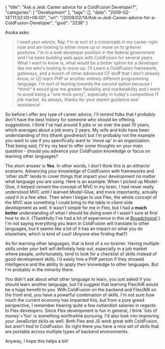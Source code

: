 {
	"title": "Ask a Jedi: Career advice for a ColdFusion Developer?",
	"categories": [
		"Development"
	],
	"tags": [],
	"date": "2009-02-14T11:02:00+06:00",
	"url": "/2009/02/14/Ask-a-Jedi-Career-advice-for-a-ColdFusion-Developer",
	"guid": "3238"
}

Asoka asks:

<blockquote>
<p>
I need your advice, Ray.  I'm at sort of a crossroads in my career right now and am looking to either move up or move on to greener pastures. I'm in a web developer position in the federal government and I've been building web apps with ColdFusion for several years.  What I want to know is, what would be a better option for a developer like me who's looking to move up:  (1) Learn a ColdFusion framework, gateways, and a bunch of other advanced CF stuff that I don't already know, or (2) learn PHP or another entirely different programming language.   I'm sort of leaning towards the second option because I *think* it would give me greater flexibility and marketability and I want to avoid being a "one-trick-pony", especially in today's competitive IT job market.  As always, thanks for your expert guidance and assistance!
</p>
</blockquote>

So before I offer any type of career advice, I'll remind folks that I probably don't have the best history for someone who should be offering suggestions. I think I've had around 5 jobs or so over the past 10 years, which averages about a job every 2 years. My wife and kids have been understanding of this (thank goodness!) but I'm probably not the example you want to use if you specifically want to 'move up' in an organization. That being said, I'll try my best to offer some thoughts on your main question - should you advance your ColdFusion knowledge or focus on learning other languages?
<!--more-->
The short answer is <b>Yes</b>. In other words, I don't think this is an either/or scenario. Advancing your knowledge of ColdFusion with frameworks and 'other stuff' tends to cover things that impact your development no matter what language you are using. Here is an example. When I picked up Model-Glue, it helped cement the concept of MVC in my brain. I had never really understood MVC until I learned Model-Glue, and more importantly, actually <i>used</i> it in a few sites. Then when I began to use Flex, the whole concept of the MVC was something I could bring to the table in client-side development as well. It wasn't simple for me in Flex, but I had a <b>much better</b> understanding of what I should be doing even if I wasn't sure at first how to do it. (Thankfully I've had a lot of experience in this at <a href="http://www.broadchoice.com">Broadchoice!</a>.) I'm not saying everything you learn in ColdFusion will translate to other languages, but it seems like a lot of it has an impact on what you do elsewhere, which is kind of cool! (Anyone else finding that?)

As for learning other languages, that is kind of a no-brainer. Having multiple skills under your belt will definitely help out, especially in a job market where people, unfortunately, tend to look for a checklist of skills instead of good development skills. I'd easily hire a PHP person if they showed intelligence and the ability to apply their knowledge to other languages. But I'm probably in the minority there. 

You didn't ask about <i>what</i> other language to learn, you just asked if you should learn another language, but I'd suggest that learning Flex/AIR would be a huge benefit to you. With ColdFusion on the backend and Flex/AIR on the front end, you have a powerful combination of skills. I'm not sure how much the current economy has impacted this, but from a pure greed perspective, I remember hearing quite a few outlandish salaries in regards to Flex developers. Since Flex development is fun in general, I think 'lots of money'+'fun' is something worthwhile pursuing. I'd also look into improving your JavaScript skills as well. Both Flex and JS work great with ColdFusion, but aren't tied to ColdFusion. So right there you have a nice set of skills that are portable across multiple types of backend environments.

Anyway, I hope this helps a bit!